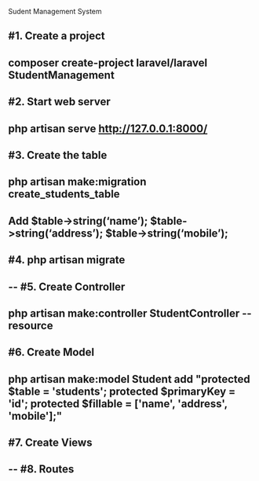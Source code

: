 Sudent Management System

#1. Create a project
--
composer create-project laravel/laravel StudentManagement
--
#2. Start web server 
--
php artisan serve
http://127.0.0.1:8000/
--
#3. Create the table 
--
php artisan make:migration create_students_table
--
Add
            $table->string(‘name’);
            $table->string(‘address’);
            $table->string(‘mobile’);
--

#4. php artisan migrate
--
--
#5. Create Controller
--
php artisan make:controller StudentController --resource
--
#6. Create Model
--
php artisan make:model Student
add
    "protected $table = 'students';
    protected $primaryKey = 'id';
    protected $fillable = ['name', 'address', 'mobile'];"
--

#7. Create Views
--
--
#8. Routes
--

